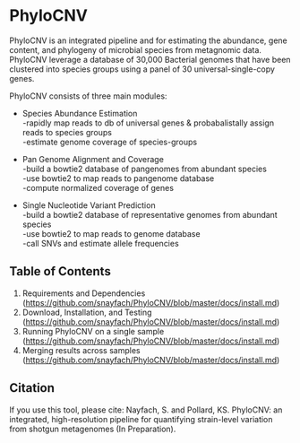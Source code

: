 # PhyloCNV
PhyloCNV is an integrated pipeline and for estimating the abundance, gene content, and phylogeny of microbial species from metagnomic data.  PhyloCNV leverage a database of 30,000 Bacterial genomes that have been clustered into species groups using a panel of 30 universal-single-copy genes. 

PhyloCNV consists of three main modules: 
* Species Abundance Estimation  
 -rapidly map reads to db of universal genes & probabalistally assign reads to species groups  
 -estimate genome coverage of species-groups   

* Pan Genome Alignment and Coverage  
 -build a bowtie2 database of pangenomes from abundant species    
 -use bowtie2 to map reads to pangenome database  
 -compute normalized coverage of genes  

* Single Nucleotide Variant Prediction  
-build a bowtie2 database of representative genomes from abundant species  
-use bowtie2 to map reads to genome database  
-call SNVs and estimate allele frequencies     

## Table of Contents
1. Requirements and Dependencies (https://github.com/snayfach/PhyloCNV/blob/master/docs/install.md)
2. Download, Installation, and Testing (https://github.com/snayfach/PhyloCNV/blob/master/docs/install.md)
3. Running PhyloCNV on a single sample (https://github.com/snayfach/PhyloCNV/blob/master/docs/install.md)
4. Merging results across samples (https://github.com/snayfach/PhyloCNV/blob/master/docs/install.md)

## Citation
If you use this tool, please cite:
Nayfach, S. and Pollard, KS. PhyloCNV: an integrated, high-resolution pipeline for quantifying strain-level variation from shotgun metagenomes (In Preparation).

